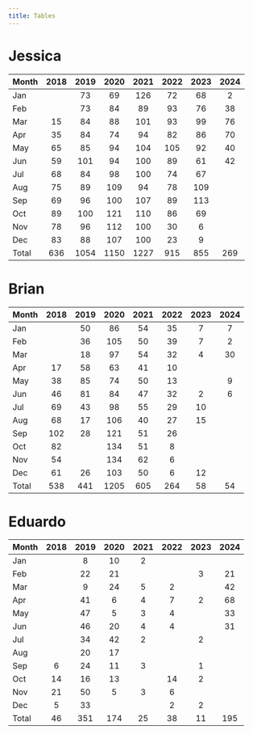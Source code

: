 ```yaml
---
title: Tables
---
```


# Jessica

| Month | 2018 | 2019 | 2020 | 2021 | 2022 | 2023 | 2024 |
| --- |:---: | :---: | :---: | :---: | :---: | :---: | :---: |
| Jan |    | 73 | 69 | 126 | 72 | 68 | 2 |
| Feb |    | 73 | 84 | 89 | 93 | 76 | 38 |
| Mar | 15 | 84 | 88 | 101 | 93 | 99 | 76 |
| Apr | 35 | 84 | 74 | 94 | 82 | 86 | 70 |
| May | 65 | 85 | 94 | 104 | 105 | 92 | 40 |
| Jun | 59 | 101 | 94 | 100 | 89 | 61 | 42 |
| Jul | 68 | 84 | 98 | 100 | 74 | 67 |    |
| Aug | 75 | 89 | 109 | 94 | 78 | 109 |    |
| Sep | 69 | 96 | 100 | 107 | 89 | 113 |    |
| Oct | 89 | 100 | 121 | 110 | 86 | 69 |    |
| Nov | 78 | 96 | 112 | 100 | 30 | 6 |    |
| Dec | 83 | 88 | 107 | 100 | 23 | 9 |    |
| Total | 636 | 1054 | 1150 | 1227 | 915 | 855 | 269 |

# Brian

| Month | 2018 | 2019 | 2020 | 2021 | 2022 | 2023 | 2024 |
| --- |:---: | :---: | :---: | :---: | :---: | :---: | :---: |
| Jan |    | 50 | 86 | 54 | 35 | 7 | 7 |
| Feb |    | 36 | 105 | 50 | 39 | 7 | 2 |
| Mar |    | 18 | 97 | 54 | 32 | 4 | 30 |
| Apr | 17 | 58 | 63 | 41 | 10 |    |    |
| May | 38 | 85 | 74 | 50 | 13 |    | 9 |
| Jun | 46 | 81 | 84 | 47 | 32 | 2 | 6 |
| Jul | 69 | 43 | 98 | 55 | 29 | 10 |    |
| Aug | 68 | 17 | 106 | 40 | 27 | 15 |    |
| Sep | 102 | 28 | 121 | 51 | 26 |    |    |
| Oct | 82 |    | 134 | 51 | 8 |    |    |
| Nov | 54 |    | 134 | 62 | 6 |    |    |
| Dec | 61 | 26 | 103 | 50 | 6 | 12 |    |
| Total | 538 | 441 | 1205 | 605 | 264 | 58 | 54 |

# Eduardo

| Month | 2018 | 2019 | 2020 | 2021 | 2022 | 2023 | 2024 |
| --- |:---: | :---: | :---: | :---: | :---: | :---: | :---: |
| Jan |    | 8 | 10 | 2 |    |    |    |
| Feb |    | 22 | 21 |    |    | 3 | 21 |
| Mar |    | 9 | 24 | 5 | 2 |    | 42 |
| Apr |    | 41 | 6 | 4 | 7 | 2 | 68 |
| May |    | 47 | 5 | 3 | 4 |    | 33 |
| Jun |    | 46 | 20 | 4 | 4 |    | 31 |
| Jul |    | 34 | 42 | 2 |    | 2 |    |
| Aug |    | 20 | 17 |    |    |    |    |
| Sep | 6 | 24 | 11 | 3 |    | 1 |    |
| Oct | 14 | 16 | 13 |    | 14 | 2 |    |
| Nov | 21 | 50 | 5 | 3 | 6 |    |    |
| Dec | 5 | 33 |    |    | 2 | 2 |    |
| Total | 46 | 351 | 174 | 25 | 38 | 11 | 195 |

